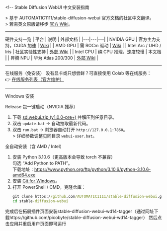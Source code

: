 &lt;!--
Stable Diffusion WebUI 中文安装指南

&gt; 基于 AUTOMATIC1111/stable-diffusion-webui 官方文档的社区中文翻译。  
&gt; 若需英文原版请移步 [官方 Wiki](https://github.com/AUTOMATIC1111/stable-diffusion-webui/wiki)。

---

硬件支持一览
| 平台 | 说明 | 外部文档 |
|---|---|---|
| NVIDIA GPU | 官方主力支持，CUDA 加速 | [Wiki](https://github.com/AUTOMATIC1111/stable-diffusion-webui/wiki/Install-and-Run-on-NVidia-GPUs) |
| AMD GPU | 需 ROCm 驱动 | [Wiki](https://github.com/AUTOMATIC1111/stable-diffusion-webui/wiki/Install-and-Run-on-AMD-GPUs) |
| Intel Arc / UHD / Iris | 社区实验性支持 | [外部 Wiki](https://github.com/openvinotoolkit/stable-diffusion-webui/wiki) |
| Intel CPU | 纯 CPU 推理，速度较慢 | 本文档 |
| 昇腾 NPU | 华为 Atlas 200/300 | [外部 Wiki](https://gitee.com/ascend/StableDiffusion) |

---

在线服务（免安装）
没有显卡或只想尝鲜？可直接使用 Colab 等在线服务：  
👉 [在线服务列表（官方维护）](https://github.com/AUTOMATIC1111/stable-diffusion-webui/wiki/Online-Services)

---

Windows 安装

Release 包一键启动（NVIDIA 推荐）
1. 下载 [sd.webui.zip (v1.0.0-pre+)](https://github.com/AUTOMATIC1111/stable-diffusion-webui/releases) 并解压到任意目录。  
2. 双击 `update.bat` → 自动拉取最新代码。  
3. 双击 `run.bat` → 浏览器自动打开 `http://127.0.0.1:7860`。  
&gt; 详细参数调整见同目录 `webui-user.bat`。

全自动安装（含 AMD / Intel）
1. 安装 Python 3.10.6（更高版本会导致 torch 不兼容）  
   勾选 “Add Python to PATH”。  
   下载地址：https://www.python.org/ftp/python/3.10.6/python-3.10.6-amd64.exe  
2. 安装 [Git for Windows](https://git-scm.com/download/win)。  
3. 打开 PowerShell / CMD，克隆仓库：
   ```bat
   git clone https://github.com/AUTOMATIC1111/stable-diffusion-webui.git
   cd stable-diffusion-webui

完成后在拓展插件页面安装stable-diffusion-webui-wd14-tagger（通过网址下载https://github.com/picobyte/stable-diffusion-webui-wd14-tagger）
然后点击应用并重启用户页面即可运行
